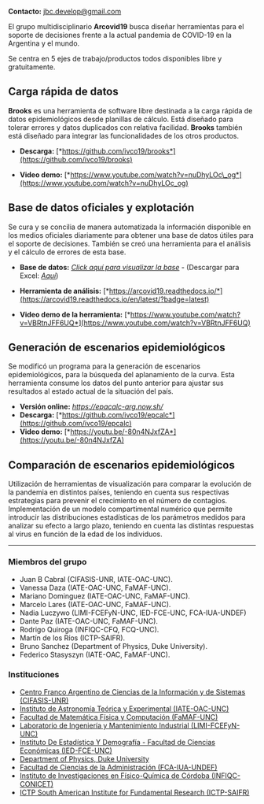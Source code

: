 
**Contacto:** jbc.develop@gmail.com

El grupo multidisciplinario **Arcovid19** busca diseñar herramientas
para el soporte de decisiones frente a la actual pandemia de COVID-19 en
la Argentina y el mundo.

Se centra en 5 ejes de trabajo/productos todos disponibles libre y
gratuitamente.

Carga rápida de datos 
----------------------

**Brooks** es una herramienta de software libre destinada a la carga
rápida de datos epidemiológicos desde planillas de cálculo. Está
diseñado para tolerar errores y datos duplicados con relativa facilidad.
**Brooks** también está diseñado para integrar las funcionalidades de
los otros productos.

-   **Descarga:** [*https://github.com/ivco19/brooks*](https://github.com/ivco19/brooks)

-   **Video demo:** [*https://www.youtube.com/watch?v=nuDhyLOc\_og*](https://www.youtube.com/watch?v=nuDhyLOc_og)

Base de datos oficiales y explotación
-------------------------------------

Se cura y se concilia de manera automatizada la información disponible
en los medios oficiales diariamente para obtener una base de datos
útiles para el soporte de decisiones. También se creó una herramienta
para el análisis y el cálculo de errores de esta base.

-   **Base de datos:** [*Click aquí para visualizar la base*](https://docs.google.com/spreadsheets/d/e/2PACX-1vTfinng5SDBH9RSJMHJk28dUlW3VVSuvqaBSGzU-fYRTVLCzOkw1MnY17L2tWsSOppHB96fr21Ykbyv/pub) -
    (Descargar para Excel: [*Aquí*](https://github.com/ivco19/libs/raw/master/databases/cases.xlsx))

-   **Herramienta de análisis:**
    [*https://arcovid19.readthedocs.io/*](https://arcovid19.readthedocs.io/en/latest/?badge=latest)

-   **Video demo de la herramienta:**
    [*https://www.youtube.com/watch?v=VBRtnJFF6UQ*](https://www.youtube.com/watch?v=VBRtnJFF6UQ)

Generación de escenarios epidemiológicos
----------------------------------------

Se modificó un programa para la generación de escenarios
epidemiológicos, para la búsqueda del aplanamiento de la curva. Esta
herramienta consume los datos del punto anterior para ajustar sus
resultados al estado actual de la situación del país.

-   **Versión online:** *https://epacalc-arg.now.sh/*
-   **Descarga:**
    [*https://github.com/ivco19/epcalc*](https://github.com/ivco19/epcalc)
-   **Video demo:**
    [*https://youtu.be/-80n4NJxfZA*](https://youtu.be/-80n4NJxfZA)


Comparación de escenarios epidemiológicos
-----------------------------------------

Utilización de herramientas de visualización para comparar la evolución
de la pandemia en distintos países, teniendo en cuenta sus respectivas
estrategias para prevenir el crecimiento en el número de contagios.
Implementación de un modelo compartimental numérico que permite
introducir las distribuciones estadísticas de los parámetros medidos
para analizar su efecto a largo plazo, teniendo en cuenta las distintas
respuestas al virus en función de la edad de los individuos.

----

### Miembros del grupo

-   Juan B Cabral (CIFASIS-UNR, IATE-OAC-UNC).
-   Vanessa Daza (IATE-OAC-UNC, FaMAF-UNC).
-   Mariano Dominguez (IATE-OAC-UNC, FaMAF-UNC).
-   Marcelo Lares (IATE-OAC-UNC, FaMAF-UNC).
-   Nadia Luczywo (LIMI-FCEFyN-UNC, IED-FCE-UNC, FCA-IUA-UNDEF)
-   Dante Paz (IATE-OAC-UNC, FaMAF-UNC).
-   Rodrigo Quiroga (INFIQC-CFQ, FCQ-UNC).
-   Martín de los Ríos (ICTP-SAIFR).
-   Bruno Sanchez (Department of Physics, Duke University).
-   Federico Stasyszyn (IATE-OAC, FaMAF-UNC).

### Instituciones

-   [Centro Franco Argentino de Ciencias de la Información y de Sistemas (CIFASIS-UNR)](https://www.cifasis-conicet.gov.ar/)
-   [Instituto de Astronomía Teórica y Experimental (IATE-OAC-UNC)](http://iate.oac.uncor.edu/)
-   [Facultad de Matemática Física y Computación (FaMAF-UNC)](https://www.famaf.unc.edu.ar/)
-   [Laboratorio de Ingeniería y Mantenimiento Industrial
    (LIMI-FCEFyN-UNC)](https://fcefyn.unc.edu.ar/facultad/secretarias/extension/prosecretaria-de-vinculacion-tecnologica/centro-de-transferencia-y-servicios/centro-de-vinculacion-del-centro-de-asesoramiento-matematico-a-procesos-organizacionales/)
-   [Instituto De Estadística Y Demografía - Facultad de Ciencias Económicas (IED-FCE-UNC)](http://www.eco.unc.edu.ar/instituto-de-estadistica-y-demografia)
-   [Department of Physics, Duke University](https://phy.duke.edu/)
-   [Facultad de Ciencias de la Administración (FCA-IUA-UNDEF)](https://www.iua.edu.ar/)
-   [Instituto de Investigaciones en Físico-Química de Córdoba (INFIQC-CONICET)](http://infiqc-fcq.psi.unc.edu.ar/)
-   [ICTP South American Institute for Fundamental Research (ICTP-SAIFR)](https://www.ictp-saifr.org/)


